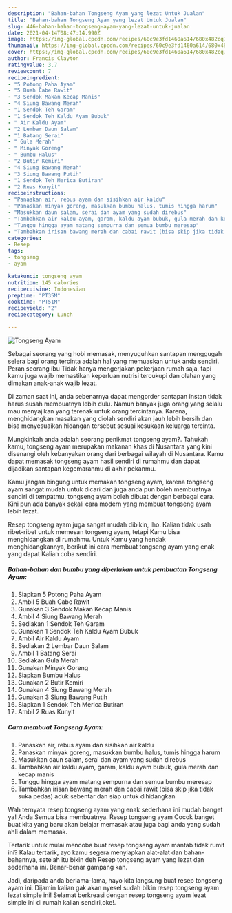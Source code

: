 ```yaml
---
description: "Bahan-bahan Tongseng Ayam yang lezat Untuk Jualan"
title: "Bahan-bahan Tongseng Ayam yang lezat Untuk Jualan"
slug: 446-bahan-bahan-tongseng-ayam-yang-lezat-untuk-jualan
date: 2021-04-14T08:47:14.990Z
image: https://img-global.cpcdn.com/recipes/60c9e3fd1460a614/680x482cq70/tongseng-ayam-foto-resep-utama.jpg
thumbnail: https://img-global.cpcdn.com/recipes/60c9e3fd1460a614/680x482cq70/tongseng-ayam-foto-resep-utama.jpg
cover: https://img-global.cpcdn.com/recipes/60c9e3fd1460a614/680x482cq70/tongseng-ayam-foto-resep-utama.jpg
author: Francis Clayton
ratingvalue: 3.7
reviewcount: 7
recipeingredient:
- "5 Potong Paha Ayam"
- "5 Buah Cabe Rawit"
- "3 Sendok Makan Kecap Manis"
- "4 Siung Bawang Merah"
- "1 Sendok Teh Garam"
- "1 Sendok Teh Kaldu Ayam Bubuk"
- " Air Kaldu Ayam"
- "2 Lembar Daun Salam"
- "1 Batang Serai"
- " Gula Merah"
- " Minyak Goreng"
- " Bumbu Halus"
- "2 Butir Kemiri"
- "4 Siung Bawang Merah"
- "3 Siung Bawang Putih"
- "1 Sendok Teh Merica Butiran"
- "2 Ruas Kunyit"
recipeinstructions:
- "Panaskan air, rebus ayam dan sisihkan air kaldu"
- "Panaskan minyak goreng, masukkan bumbu halus, tumis hingga harum"
- "Masukkan daun salam, serai dan ayam yang sudah direbus"
- "Tambahkan air kaldu ayam, garam, kaldu ayam bubuk, gula merah dan kecap manis"
- "Tunggu hingga ayam matang sempurna dan semua bumbu meresap"
- "Tambahkan irisan bawang merah dan cabai rawit (bisa skip jika tidak suka pedas) aduk sebentar dan siap untuk dihidangkan"
categories:
- Resep
tags:
- tongseng
- ayam

katakunci: tongseng ayam 
nutrition: 145 calories
recipecuisine: Indonesian
preptime: "PT35M"
cooktime: "PT51M"
recipeyield: "2"
recipecategory: Lunch

---
```



![Tongseng Ayam](https://img-global.cpcdn.com/recipes/60c9e3fd1460a614/680x482cq70/tongseng-ayam-foto-resep-utama.jpg)

Sebagai seorang yang hobi memasak, menyuguhkan santapan menggugah selera bagi orang tercinta adalah hal yang memuaskan untuk anda sendiri. Peran seorang ibu Tidak hanya mengerjakan pekerjaan rumah saja, tapi kamu juga wajib memastikan keperluan nutrisi tercukupi dan olahan yang dimakan anak-anak wajib lezat.

Di zaman  saat ini, anda sebenarnya dapat mengorder santapan instan tidak harus susah membuatnya lebih dulu. Namun banyak juga orang yang selalu mau menyajikan yang terenak untuk orang tercintanya. Karena, menghidangkan masakan yang diolah sendiri akan jauh lebih bersih dan bisa menyesuaikan hidangan tersebut sesuai kesukaan keluarga tercinta. 



Mungkinkah anda adalah seorang penikmat tongseng ayam?. Tahukah kamu, tongseng ayam merupakan makanan khas di Nusantara yang kini disenangi oleh kebanyakan orang dari berbagai wilayah di Nusantara. Kamu dapat memasak tongseng ayam hasil sendiri di rumahmu dan dapat dijadikan santapan kegemaranmu di akhir pekanmu.

Kamu jangan bingung untuk memakan tongseng ayam, karena tongseng ayam sangat mudah untuk dicari dan juga anda pun boleh membuatnya sendiri di tempatmu. tongseng ayam boleh dibuat dengan berbagai cara. Kini pun ada banyak sekali cara modern yang membuat tongseng ayam lebih lezat.

Resep tongseng ayam juga sangat mudah dibikin, lho. Kalian tidak usah ribet-ribet untuk memesan tongseng ayam, tetapi Kamu bisa menghidangkan di rumahmu. Untuk Kamu yang hendak menghidangkannya, berikut ini cara membuat tongseng ayam yang enak yang dapat Kalian coba sendiri.

<!--inarticleads1-->

##### Bahan-bahan dan bumbu yang diperlukan untuk pembuatan Tongseng Ayam:

1. Siapkan 5 Potong Paha Ayam
1. Ambil 5 Buah Cabe Rawit
1. Gunakan 3 Sendok Makan Kecap Manis
1. Ambil 4 Siung Bawang Merah
1. Sediakan 1 Sendok Teh Garam
1. Gunakan 1 Sendok Teh Kaldu Ayam Bubuk
1. Ambil  Air Kaldu Ayam
1. Sediakan 2 Lembar Daun Salam
1. Ambil 1 Batang Serai
1. Sediakan  Gula Merah
1. Gunakan  Minyak Goreng
1. Siapkan  Bumbu Halus
1. Gunakan 2 Butir Kemiri
1. Gunakan 4 Siung Bawang Merah
1. Gunakan 3 Siung Bawang Putih
1. Siapkan 1 Sendok Teh Merica Butiran
1. Ambil 2 Ruas Kunyit




<!--inarticleads2-->

##### Cara membuat Tongseng Ayam:

1. Panaskan air, rebus ayam dan sisihkan air kaldu
1. Panaskan minyak goreng, masukkan bumbu halus, tumis hingga harum
1. Masukkan daun salam, serai dan ayam yang sudah direbus
1. Tambahkan air kaldu ayam, garam, kaldu ayam bubuk, gula merah dan kecap manis
1. Tunggu hingga ayam matang sempurna dan semua bumbu meresap
1. Tambahkan irisan bawang merah dan cabai rawit (bisa skip jika tidak suka pedas) aduk sebentar dan siap untuk dihidangkan




Wah ternyata resep tongseng ayam yang enak sederhana ini mudah banget ya! Anda Semua bisa membuatnya. Resep tongseng ayam Cocok banget buat kita yang baru akan belajar memasak atau juga bagi anda yang sudah ahli dalam memasak.

Tertarik untuk mulai mencoba buat resep tongseng ayam mantab tidak rumit ini? Kalau tertarik, ayo kamu segera menyiapkan alat-alat dan bahan-bahannya, setelah itu bikin deh Resep tongseng ayam yang lezat dan sederhana ini. Benar-benar gampang kan. 

Jadi, daripada anda berlama-lama, hayo kita langsung buat resep tongseng ayam ini. Dijamin kalian gak akan nyesel sudah bikin resep tongseng ayam lezat simple ini! Selamat berkreasi dengan resep tongseng ayam lezat simple ini di rumah kalian sendiri,oke!.

